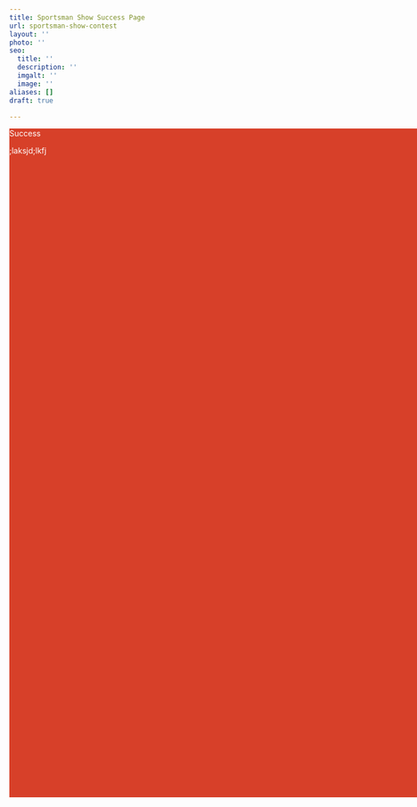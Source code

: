```yaml
---
title: Sportsman Show Success Page
url: sportsman-show-contest
layout: ''
photo: ''
seo:
  title: ''
  description: ''
  imgalt: ''
  image: ''
aliases: []
draft: true

---
```

<div style="background-color: #d74029; width: 1600px; height:1200px; margin: 0 auto; color:#ffffff;">
	      <p>Success </p>
	      <p>;laksjd;lkfj</p>
	      <p>&nbsp;</p>
    </div>